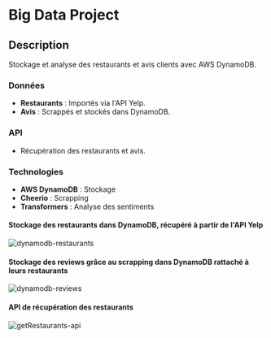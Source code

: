 # Big Data Project

## Description
Stockage et analyse des restaurants et avis clients avec AWS DynamoDB.

### Données
- **Restaurants** : Importés via l'API Yelp.
- **Avis** : Scrappés et stockés dans DynamoDB.

### API
- Récupération des restaurants et avis.

### Technologies
- **AWS DynamoDB** : Stockage
- **Cheerio** : Scrapping
- **Transformers** : Analyse des sentiments

#### Stockage des restaurants dans DynamoDB, récupéré à partir de l'API Yelp
![dynamodb-restaurants](https://github.com/user-attachments/assets/7e243ef9-0550-4830-b0b7-b4bd4ebd870c)

#### Stockage des reviews grâce au scrapping dans DynamoDB rattaché à leurs restaurants
![dynamodb-reviews](https://github.com/user-attachments/assets/52a0ca9b-4b8b-4413-aae7-1339b3592f48)

#### API de récupération des restaurants
![getRestaurants-api](https://github.com/user-attachments/assets/948631b4-e910-45f7-8332-66f563be0c62)
